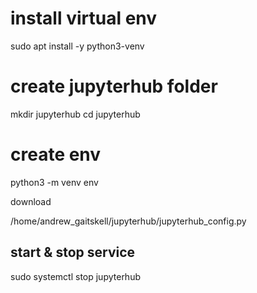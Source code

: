 # install virtual env

sudo apt install -y python3-venv

# create jupyterhub folder

mkdir jupyterhub
cd jupyterhub

# create env

python3 -m venv env


download

/home/andrew_gaitskell/jupyterhub/jupyterhub_config.py

## start & stop service

sudo systemctl stop jupyterhub
